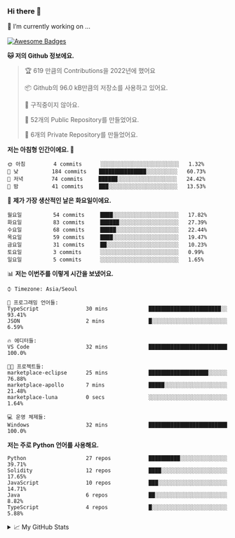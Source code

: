 ### Hi there 👋 
🔭 I’m currently working on ... </br></br>
[![Awesome Badges](https://img.shields.io/badge/Introduce-EN-green.svg)](https://github.com/tlatkdgus1/tlatkdgus1/blob/main/README.md.en)

<!--START_SECTION:waka-->
**🐱 저의 Github 정보에요.** 

> 🏆 619 만큼의 Contributions을 2022년에 했어요
 > 
> 📦 Github의 96.0 kB만큼의 저장소를 사용하고 있어요. 
 > 
> 🚫 구직중이지 않아요.
 > 
> 📜 52개의 Public Repository를 만들었어요. 
 > 
> 🔑 6개의 Private Repository를 만들었어요.  

**저는 아침형 인간이에요. 🐤** 

```text
🌞 아침         4 commits      ░░░░░░░░░░░░░░░░░░░░░░░░░   1.32% 
🌆 낮　         184 commits    ███████████████░░░░░░░░░░   60.73% 
🌃 저녁         74 commits     ██████░░░░░░░░░░░░░░░░░░░   24.42% 
🌙 밤　         41 commits     ███░░░░░░░░░░░░░░░░░░░░░░   13.53%

```
📅 **제가 가장 생산적인 날은 화요일이에요.** 

```text
월요일          54 commits     ████░░░░░░░░░░░░░░░░░░░░░   17.82% 
화요일          83 commits     ██████░░░░░░░░░░░░░░░░░░░   27.39% 
수요일          68 commits     █████░░░░░░░░░░░░░░░░░░░░   22.44% 
목요일          59 commits     ████░░░░░░░░░░░░░░░░░░░░░   19.47% 
금요일          31 commits     ██░░░░░░░░░░░░░░░░░░░░░░░   10.23% 
토요일          3 commits      ░░░░░░░░░░░░░░░░░░░░░░░░░   0.99% 
일요일          5 commits      ░░░░░░░░░░░░░░░░░░░░░░░░░   1.65%

```


📊 **저는 이번주를 이렇게 시간을 보냈어요.** 

```text
⌚︎ Timezone: Asia/Seoul

💬 프로그래밍 언어들: 
TypeScript               30 mins             ███████████████████████░░   93.41% 
JSON                     2 mins              █░░░░░░░░░░░░░░░░░░░░░░░░   6.59%

🔥 에디터들: 
VS Code                  32 mins             █████████████████████████   100.0%

🐱‍💻 프로젝트들: 
marketplace-eclipse      25 mins             ███████████████████░░░░░░   76.88% 
marketplace-apollo       7 mins              █████░░░░░░░░░░░░░░░░░░░░   21.48% 
marketplace-luna         0 secs              ░░░░░░░░░░░░░░░░░░░░░░░░░   1.64%

💻 운영 체제들: 
Windows                  32 mins             █████████████████████████   100.0%

```

**저는 주로 Python 언어를 사용해요.** 

```text
Python                   27 repos            ██████████░░░░░░░░░░░░░░░   39.71% 
Solidity                 12 repos            ████░░░░░░░░░░░░░░░░░░░░░   17.65% 
JavaScript               10 repos            ███░░░░░░░░░░░░░░░░░░░░░░   14.71% 
Java                     6 repos             ██░░░░░░░░░░░░░░░░░░░░░░░   8.82% 
TypeScript               4 repos             █░░░░░░░░░░░░░░░░░░░░░░░░   5.88%

```



<!--END_SECTION:waka-->

<details>
<summary>📈 My GitHub Stats</summary>
<p align="center"> <img src="https://github-readme-stats.vercel.app/api?username=tlatkdgus1&show_icons=true" alt="tlatkdgus1" />
</details>
